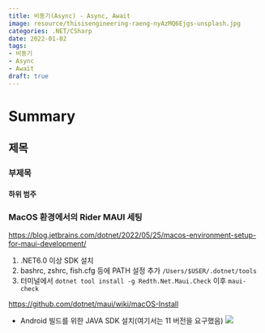 ```yaml
---
title: 비동기(Async) - Async, Await
image: resource/thisisengineering-raeng-nyAzMQ6Ejgs-unsplash.jpg
categories: .NET/CSharp
date: 2022-01-02
tags:
- 비동기
- Async
- Await
draft: true
---
```


# Summary
## 제목
### 부제목
#### 하위 범주


### MacOS 환경에서의 Rider MAUI 세팅
https://blog.jetbrains.com/dotnet/2022/05/25/macos-environment-setup-for-maui-development/
1. .NET6.0 이상 SDK 설치
2. bashrc, zshrc, fish.cfg 등에 PATH 설정 추가 `/Users/$USER/.dotnet/tools` 
3. 터미널에서 `dotnet tool install -g Redth.Net.Maui.Check` 이후 `maui-check`


https://github.com/dotnet/maui/wiki/macOS-Install

- Android 빌드를 위한 JAVA SDK 설치(여기서는 11 버전을 요구했음)
![](resource/Pasted%20image%2020220915225918.png)